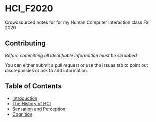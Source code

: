 # HCI_F2020  
Crowdsourced notes for for my Human Computer Interaction class Fall 2020

## Contributing  
*Before committing all identifiable information must be scrubbed*

You can either submit a pull request or use the issues tab to point out discrepancies or ask to add information.


## Table of Contents  

- [Introduction](/notes/intro.md)
- [The History of HCI](/notes/HCI_History.md)
- [Sensation and Perception](/notes/sensandpercep.md)
- [Cognition](/notes/cognition.md)
